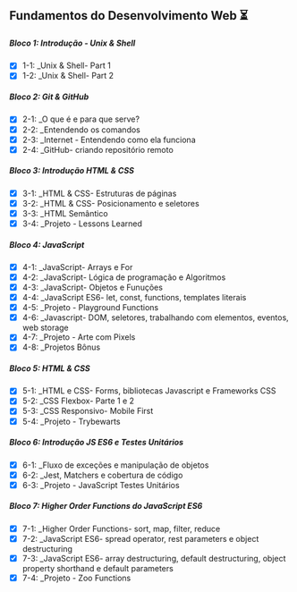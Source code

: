 ## Fundamentos do Desenvolvimento Web ⏳

##### Bloco 1: Introdução - Unix & Shell

- [x] 1-1: \_Unix & Shell- Part 1
- [x] 1-2: \_Unix & Shell- Part 2

##### Bloco 2: Git & GitHub

- [x] 2-1: \_O que é e para que serve?
- [x] 2-2: \_Entendendo os comandos
- [x] 2-3: \_Internet - Entendendo como ela funciona
- [x] 2-4: \_GitHub- criando repositório remoto

##### Bloco 3: Introdução HTML & CSS

- [x] 3-1: \_HTML & CSS- Estruturas de páginas
- [x] 3-2: \_HTML & CSS- Posicionamento e seletores
- [x] 3-3: \_HTML Semântico
- [x] 3-4: \_Projeto - Lessons Learned

##### Bloco 4: JavaScript

- [x] 4-1: \_JavaScript- Arrays e For
- [x] 4-2: \_JavaScript- Lógica de programação e Algoritmos
- [x] 4-3: \_JavaScript- Objetos e Funuções
- [x] 4-4: \_JavaScript ES6- let, const, functions, templates literais
- [x] 4-5: \_Projeto - Playground Functions
- [x] 4-6: \_Javascript- DOM, seletores, trabalhando com elementos, eventos, web storage
- [x] 4-7: \_Projeto - Arte com Pixels
- [x] 4-8: \_Projetos Bônus

##### Bloco 5: HTML & CSS

- [x] 5-1: \_HTML e CSS- Forms, bibliotecas Javascript e Frameworks CSS
- [x] 5-2: \_CSS Flexbox- Parte 1 e 2
- [x] 5-3: \_CSS Responsivo- Mobile First
- [x] 5-4: \_Projeto - Trybewarts

##### Bloco 6: Introdução JS ES6 e Testes Unitários

- [x] 6-1: \_Fluxo de exceções e manipulação de objetos
- [x] 6-2: \_Jest, Matchers e cobertura de código
- [x] 6-3: \_Projeto - JavaScript Testes Unitários

##### Bloco 7: Higher Order Functions do JavaScript ES6

- [x] 7-1: \_Higher Order Functions- sort, map, filter, reduce
- [x] 7-2: \_JavaScript ES6- spread operator, rest parameters e object destructuring
- [x] 7-3: \_JavaScript ES6- array destructuring, default destructuring, object property shorthand e default parameters
- [x] 7-4: \_Projeto - Zoo Functions

